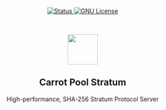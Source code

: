 <!-- PROJECT SHIELDS -->

<div align="center" style="margin:15px 0">
	<a href="#">
		<img alt="Status" src="https://img.shields.io/badge/Status-pre--alpha-white?style=for-the-badge&logo=Github" />
	</a>
	<a href="#">
		<img alt="GNU License" src="https://img.shields.io/badge/License-GPL_2.0-informational?style=for-the-badge&logo=GNU" />
	</a>
</div>

<!-- PROJECT TL;DR -->
<br />
<p align="center" style="padding:0px 0">
    <a href="#">
			<img src="https://i.imgur.com/Z3PyLwQ.png" height="70"></img>
		</a>
</p>

<!-- white/black logo https://i.imgur.com/zBDssBR.jpg -->

<h2 align="center">Carrot Pool Stratum</h2>

<p align="center">
	High-performance, SHA-256 Stratum Protocol Server
</p>
